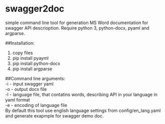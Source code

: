 # swagger2doc
simple command line tool for generation MS Word documentation for swagger API descrioption. Require python 3, python-docx, pyaml and argparse.

##Installation:
1. copy files
2. pip install pyayml
3. pip install python-docx
4. pip install argparse

##Command line arguments:  
	-i - input swagger yaml  
	-o - output docx file  
	-l - language file, that contatins words, describing API in your language in yaml format  
	-e - encoding of language file  
By default this tool use english language settings from config/en_lang.yaml and generate exapmple for swagger demo doc.